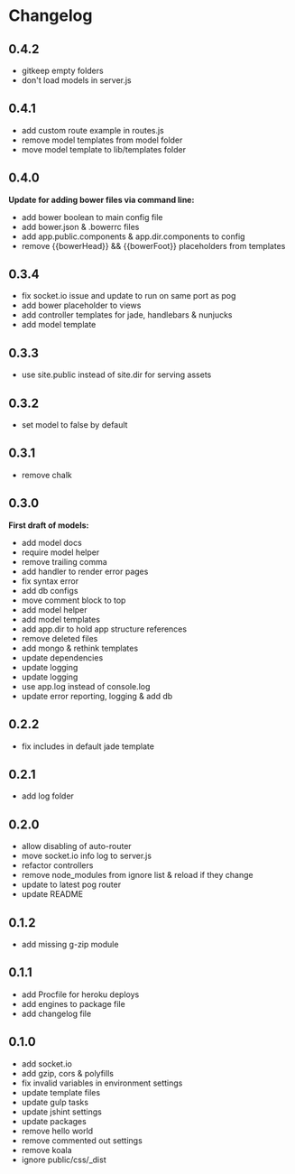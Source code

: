# Changelog

## 0.4.2
- gitkeep empty folders
- don't load models in server.js

## 0.4.1
- add custom route example in routes.js
- remove model templates from model folder
- move model template to lib/templates folder

## 0.4.0
**Update for adding bower files via command line:**
- add bower boolean to main config file
- add bower.json & .bowerrc files
- add app.public.components & app.dir.components to config
- remove {{bowerHead}} && {{bowerFoot}} placeholders from templates

## 0.3.4
- fix socket.io issue and update to run on same port as pog
- add bower placeholder to views
- add controller templates for jade, handlebars & nunjucks
- add model template

## 0.3.3
- use site.public instead of site.dir for serving assets

## 0.3.2
- set model to false by default

## 0.3.1
- remove chalk

## 0.3.0
**First draft of models:**

- add model docs
- require model helper
- remove trailing comma
- add handler to render error pages
- fix syntax error
- add db configs
- move comment block to top
- add model helper
- add model templates
- add app.dir to hold app structure references
- remove deleted files
- add mongo & rethink templates
- update dependencies
- update logging
- update logging
- use app.log instead of console.log
- update error reporting, logging & add db

## 0.2.2
- fix includes in default jade template

## 0.2.1
- add log folder

## 0.2.0
- allow disabling of auto-router
- move socket.io info log to server.js
- refactor controllers
- remove node_modules from ignore list & reload if they change
- update to latest pog router
- update README

## 0.1.2
- add missing g-zip module

## 0.1.1
- add Procfile for heroku deploys
- add engines to package file
- add changelog file

## 0.1.0
- add socket.io
- add gzip, cors & polyfills
- fix invalid variables in environment settings
- update template files
- update gulp tasks
- update jshint settings
- update packages
- remove hello world
- remove commented out settings
- remove koala
- ignore public/css/\_dist

